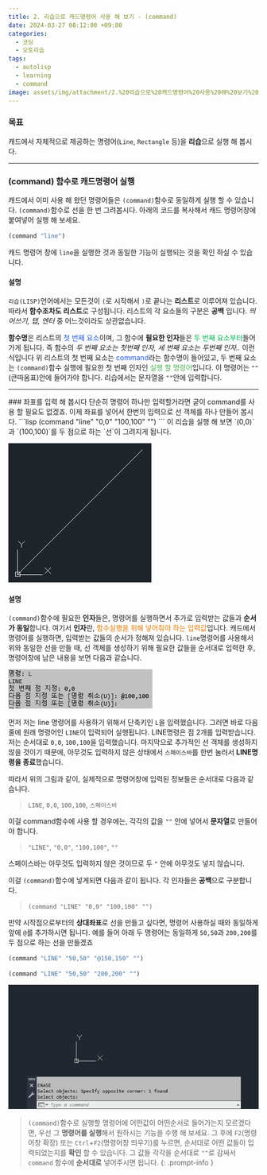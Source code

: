 ```yaml
---
title: 2. 리습으로 캐드명령어 사용 해 보기 - (command)
date: 2024-03-27 08:12:00 +09:00
categories:
  - 코딩
  - 오토리습
tags:
  - autolisp
  - learning
  - command
image: assets/img/attachment/2.%20리습으로%20캐드명령어%20사용%20해%20보기%20(command).gif
---
```



### 목표
캐드에서 자체적으로 제공하는 명령어(`Line`, `Rectangle` 등)을 **리습**으로 실행 해 봅시다.

<hr>

### (command) 함수로 캐드명령어 실행
캐드에서 이미 사용 해 왔던 명령어들은 `(command)`함수로 동일하게 실행 할 수 있습니다.
`(command)`함수로 선을 한 번 그려봅시다.
아래의 코드를 복사해서 캐드 명령어창에 붙여넣어 실행 해 보세요.
```lisp
(command "line")
```
캐드 명령어 창에 `line`을 실행한 것과 동일한 기능이 실행되는 것을 확인 하실 수 있습니다.

#### 설명
`리습(LISP)`언어에서는 모든것이 `(`로 시작해서 `)`로 끝나는 **리스트**로 이루어져 있습니다. 따라서 **함수조차도 리스트**로 구성됩니다. 리스트의 각 요소들의 구분은 **공백** 입니다.  *띄어쓰기, 탭, 엔터* 중 어느것이라도 상관없습니다.

**함수명**은 리스트의 <font color="#245bdb">첫 번째 요소</font>이며, 그 함수에 **필요한 인자**들은 <font color="#00b050">두 번째 요소부터</font>들어가게 됩니다. 즉 함수의 *두 번째 요소는 첫번째 인자, 세 번째 요소는 두번째 인자..* 이런 식입니다
위 리스트의 첫 번째 요소는 <font color="#245bdb">command</font>라는 함수명이 들어있고, 두 번째 요소는 `(command)`함수 실행에 필요한 첫 번째 인자인 <span style="color:#4CAF50">실행 할 명령어</span>입니다. 이 명령어는 `""`(큰따옴표)안에 들어가야 합니다. 리습에서는 문자열을 `""`안에 입력합니다.

<hr>
### 좌표를 입력 해 봅시다
단순히 명령어 하나만 입력할거라면 굳이 command를 사용 할 필요도 없겠죠. 이제 좌표를 넣어서 한번의 입력으로 선 객체를 하나 만들어 봅시다.
```lisp
(command "line" "0,0" "100,100" "")
```
이 리습을 실행 해 보면 `(0,0)`과 `(100,100)`를 두 점으로 하는 `선`이 그려지게 됩니다.

![](assets/img/attachment/2.%20리습으로%20캐드명령어%20사용%20해%20보기-1.png)
#### 설명
`(command)`함수에 필요한 **인자**들은, 명령어를 실행하면서 추가로 입력받는 값들과 **순서가 동일**합니다. 여기서 **인자**란, <font color="#de7802">함수실행을 위해 넣어줘야 하는 입력값</font>입니다.
캐드에서 명령어를 실행하면, 입력받는 값들의 순서가 정해져 있습니다. `line`명령어를 사용해서 위와 동일한 선을 만들 때, 선 객체를 생성하기 위해 필요한 값들을 순서대로 입력한 후, 명령어창에 남은 내용을 보면 다음과 같습니다.

![](assets/img/attachment/2.%20리습으로%20캐드명령어%20사용%20해%20보기.png) 

먼저 저는 line 명령어를 사용하기 위해서 단축키인 `L`을 입력했습니다.
그러면 바로 다음 줄에 원래 명령어인 `LINE`이 입력되어 실행됩니다.
LINE명령은 점 2개를 입력받습니다. 저는 순서대로 `0,0`, `100,100`을 입력했습니다.
마지막으로 추가적인 선 객체를 생성하지 않을 것이기 때문에, 아무것도 입력하지 않은 상태에서 `스페이스바`를 한번 눌러서 **LINE명령을 종료**했습니다.

따라서 위의 그림과 같이, 실제적으로 명령어창에 입력된 정보들은 순서대로 다음과 같습니다.
>`LINE`, `0,0`, `100,100`, `스페이스바`

이걸 command함수에 사용 할 경우에는, 각각의 값을 `""` 안에 넣어서 **문자열**로 만들어야 합니다.
>`"LINE"`, `"0,0"`, `"100,100"`, `""`

스페이스바는 아무것도 입력하지 않은 것이므로 두 `"` 안에 아무것도 넣지 않습니다.

이걸 `(command)`함수에 넣게되면 다음과 같이 됩니다. 각 인자들은 **공백**으로 구분합니다.
>`(command "LINE" "0,0" "100,100" "")`

만약 시작점으로부터의 **상대좌표**로 선을 만들고 싶다면, 명령어 사용하실 때와 동일하게 앞에 `@`를 추가하시면 됩니다. 예를 들어 아래 두 명령어는 동일하게 `50,50`과 `200,200`를 두 점으로 하는 선을 만들겠죠
```lisp
(command "LINE" "50,50" "@150,150" "")
```
```lisp
(command "LINE" "50,50" "200,200" "")
```

![](assets/img/attachment/2.%20리습으로%20캐드명령어%20사용%20해%20보기%20(command).gif)

>`(command)`함수로 실행할 명령어에 어떤값이 어떤순서로 들어가는지 모르겠다면, 우선 그 **명령어를 실행**해서 원하시는 기능을 수행 해 보세요.
그 후에 `F2`(명령어창 확장) 또는 `Ctrl`+`F2`(명령어창 띄우기)를 누르면, 순서대로 어떤 값들이 입력되었는지를 **확인** 할 수 있습니다.
그 값들 각각을 순서대로 `""`로 감싸서 `command` 함수에 **순서대로** 넣어주시면 됩니다.
{: .prompt-info }
